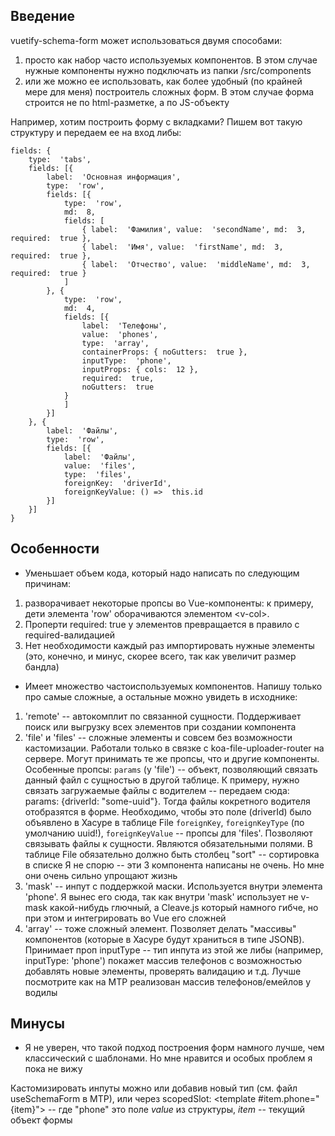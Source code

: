 ## Введение
vuetify-schema-form может использоваться двумя способами: 
1) просто как набор часто используемых компонентов. В этом случае нужные компоненты нужно подключать из папки /src/components
2) или же можно ее использовать, как более удобный (по крайней мере для меня) построитель сложных форм. В этом случае форма строится не по html-разметке, а по JS-объекту

Например, хотим построить форму с вкладками? Пишем вот такую структуру и передаем ее на вход либы:

    fields: {
		type:  'tabs',
		fields: [{
			label:  'Основная информация',
			type:  'row',
			fields: [{
				type:  'row',
				md:  8,
				fields: [
					{ label:  'Фамилия', value:  'secondName', md:  3, required:  true },
					{ label:  'Имя', value:  'firstName', md:  3, required:  true },
					{ label:  'Отчество', value:  'middleName', md:  3, required:  true }
				]
			}, {
				type:  'row',
				md:  4,
				fields: [{
					label:  'Телефоны',
					value:  'phones',
					type:  'array',
					containerProps: { noGutters:  true },
					inputType:  'phone',
					inputProps: { cols:  12 },
					required:  true,
					noGutters:  true
				}
				]
			}]
		}, {
			label:  'Файлы',
			type:  'row',
			fields: [{
				label:  'Файлы',
				value:  'files',
				type:  'files',
				foreignKey:  'driverId',
				foreignKeyValue: () =>  this.id
			}]
		}]
	}

## Особенности
- Уменьшает объем кода, который надо написать по следующим причинам: 
 1) разворачивает некоторые пропсы во  Vue-компоненты: к примеру, дети элемента 'row' оборачиваются элементом \<v-col>. 
 2) Проперти required: true у элементов превращается в правило с required-валидацией
 3) Нет необходимости каждый раз импортировать нужные элементы (это, конечно, и минус, скорее всего, так как увеличит размер бандла)
 
- Имеет множество частоиспользуемых компонентов. Напишу только про самые сложные, а остальные можно увидеть в исходнике:
1) 'remote' -- автокомплит по связанной сущности. Поддерживает поиск или выгрузку всех элементов при создании компонента
2) 'file' и 'files' -- сложные элементы и совсем без возможности кастомизации. Работали только в связке с koa-file-uploader-router на сервере. Могут принимать те же пропсы, что и другие компоненты. Особенные пропсы: 
`params` (у 'file') -- объект, позволяющий связать данный файл с сущностью в другой таблице. К примеру, нужно связать загружаемые файлы с водителем -- передаем сюда: params: {driverId: "some-uuid"}. Тогда файлы кокретного водителя отобразятся в форме. Необходимо, чтобы это поле (driverId) было объявлено в Хасуре в таблице File
`foreignKey`, `foreignKeyType` (по умолчанию uuid!), `foreignKeyValue` -- пропсы для 'files'. Позволяют связывать файлы к сущности. Являются обязательными полями. В таблице File обязательно должно быть столбец "sort" -- сортировка в списке
Я не спорю -- эти 3 компонента написаны не очень. Но мне они очень сильно упрощают жизнь
3) 'mask' -- инпут с поддержкой маски. Используется внутри элемента 'phone'. Я вынес его сюда, так как внутри 'mask' использует не v-mask какой-нибудь глючный, а Cleave.js который намного гибче, но при этом и интегрировать во Vue его сложней
4) 'array' -- тоже сложный элемент. Позволяет делать "массивы" компонентов (которые в Хасуре будут храниться в типе JSONB). Принимает проп inputType -- тип инпута из этой же либы (например, inputType: 'phone') покажет массив телефонов с возможностью добавлять новые элементы, проверять валидацию и т.д. Лучше посмотрите как на МТР реализован массив телефонов/емейлов у водилы

## Минусы
- Я не уверен, что такой подход построения форм намного лучше, чем классический с шаблонами. Но мне нравится и особых проблем я пока не вижу

Кастомизировать инпуты можно или добавив новый тип (см. файл useSchemaForm в МТР), или через scopedSlot: <template #item.phone="{item}"> -- где "phone" это поле _value_ из структуры, _item_ -- текущий объект формы

